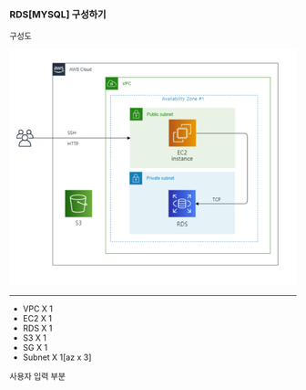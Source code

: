 ### RDS[MYSQL] 구성하기 

구성도 

![RDS](../img/RDS.PNG)

---
* VPC X 1
* EC2 X 1
* RDS X 1
* S3 X 1
* SG X 1 
* Subnet X 1[az x 3]

사용자 입력 부분 